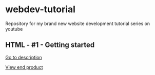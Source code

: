 # webdev-tutorial

Repository for my brand new website development tutorial series on youtube

## HTML - #1 - Getting started

[Go to description](https://basiccorruption.github.io/webdev-tutorial/HTML%20-%20%231%20-%20Getting%20started/readme.md)

[View end product](https://basiccorruption.github.io/webdev-tutorial/HTML%20-%20%231%20-%20Getting%20started/index.html)
